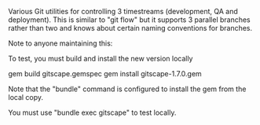 Various Git utilities for controlling 3 timestreams (development, QA and deployment).
This is similar to "git flow" but it supports 3 parallel branches rather than two and
knows about certain naming conventions for branches.


Note to anyone maintaining this:

To test, you must build and install the new version locally

  gem build gitscape.gemspec
  gem install gitscape-1.7.0.gem

Note that the "bundle" command is configured to install the gem from the local copy.

You must use "bundle exec gitscape" to test locally.